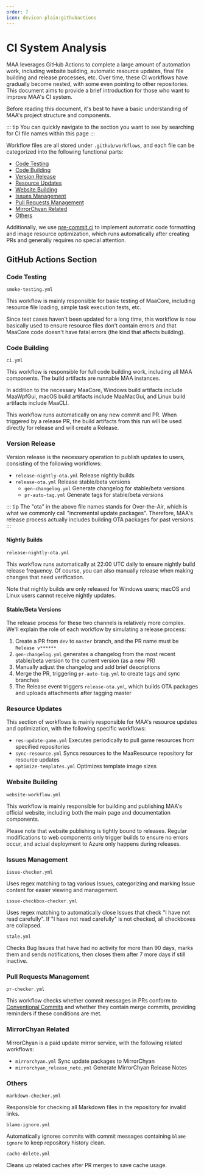 ```yaml
---
order: 7
icon: devicon-plain:githubactions
---
```


# CI System Analysis

MAA leverages GitHub Actions to complete a large amount of automation work, including website building, automatic resource updates, final file building and release processes, etc. Over time, these CI workflows have gradually become nested, with some even pointing to other repositories. This document aims to provide a brief introduction for those who want to improve MAA's CI system.

Before reading this document, it's best to have a basic understanding of MAA's project structure and components.

::: tip
You can quickly navigate to the section you want to see by searching for CI file names within this page
:::

Workflow files are all stored under `.github/workflows`, and each file can be categorized into the following functional parts:

+ [Code Testing](#code-testing)
+ [Code Building](#code-building)
+ [Version Release](#version-release)
+ [Resource Updates](#resource-updates)
+ [Website Building](#website-building)
+ [Issues Management](#issues-management)
+ [Pull Requests Management](#pull-requests-management)
+ [MirrorChyan Related](#mirrorchyan-related)
+ [Others](#others)

Additionally, we use [pre-commit.ci](https://pre-commit.ci/) to implement automatic code formatting and image resource optimization, which runs automatically after creating PRs and generally requires no special attention.

## GitHub Actions Section

### Code Testing

`smoke-testing.yml`

This workflow is mainly responsible for basic testing of MaaCore, including resource file loading, simple task execution tests, etc.

Since test cases haven't been updated for a long time, this workflow is now basically used to ensure resource files don't contain errors and that MaaCore code doesn't have fatal errors (the kind that affects building).

### Code Building

`ci.yml`

This workflow is responsible for full code building work, including all MAA components. The build artifacts are runnable MAA instances.

In addition to the necessary MaaCore, Windows build artifacts include MaaWpfGui, macOS build artifacts include MaaMacGui, and Linux build artifacts include MaaCLI.

This workflow runs automatically on any new commit and PR. When triggered by a release PR, the build artifacts from this run will be used directly for release and will create a Release.

### Version Release

Version release is the necessary operation to publish updates to users, consisting of the following workflows:

+ `release-nightly-ota.yml` Release nightly builds
+ `release-ota.yml` Release stable/beta versions
  + `gen-changelog.yml` Generate changelog for stable/beta versions
  + `pr-auto-tag.yml` Generate tags for stable/beta versions

::: tip
The "ota" in the above file names stands for Over-the-Air, which is what we commonly call "incremental update packages". Therefore, MAA's release process actually includes building OTA packages for past versions.
:::

#### Nightly Builds

`release-nightly-ota.yml`

This workflow runs automatically at 22:00 UTC daily to ensure nightly build release frequency. Of course, you can also manually release when making changes that need verification.

Note that nightly builds are only released for Windows users; macOS and Linux users cannot receive nightly updates.

#### Stable/Beta Versions

The release process for these two channels is relatively more complex. We'll explain the role of each workflow by simulating a release process:

1. Create a PR from `dev` to `master` branch, and the PR name must be `Release v******`
2. `gen-changelog.yml` generates a changelog from the most recent stable/beta version to the current version (as a new PR)
3. Manually adjust the changelog and add brief descriptions
4. Merge the PR, triggering `pr-auto-tag.yml` to create tags and sync branches
5. The Release event triggers `release-ota.yml`, which builds OTA packages and uploads attachments after tagging master

### Resource Updates

This section of workflows is mainly responsible for MAA's resource updates and optimization, with the following specific workflows:

+ `res-update-game.yml` Executes periodically to pull game resources from specified repositories
+ `sync-resource.yml` Syncs resources to the MaaResource repository for resource updates
+ `optimize-templates.yml` Optimizes template image sizes

### Website Building

`website-workflow.yml`

This workflow is mainly responsible for building and publishing MAA's official website, including both the main page and documentation components.

Please note that website publishing is tightly bound to releases. Regular modifications to web components only trigger builds to ensure no errors occur, and actual deployment to Azure only happens during releases.

### Issues Management

`issue-checker.yml`

Uses regex matching to tag various Issues, categorizing and marking Issue content for easier viewing and management.

`issue-checkbox-checker.yml`

Uses regex matching to automatically close Issues that check "I have not read carefully".
If "I have not read carefully" is not checked, all checkboxes are collapsed.

`stale.yml`

Checks Bug Issues that have had no activity for more than 90 days, marks them and sends notifications, then closes them after 7 more days if still inactive.

### Pull Requests Management

`pr-checker.yml`

This workflow checks whether commit messages in PRs conform to [Conventional Commits](https://www.conventionalcommits.org/en/v1.0.0/) and whether they contain merge commits, providing reminders if these conditions are met.

### MirrorChyan Related

MirrorChyan is a paid update mirror service, with the following related workflows:

+ `mirrorchyan.yml` Sync update packages to MirrorChyan
+ `mirrorchyan_release_note.yml` Generate MirrorChyan Release Notes

### Others

`markdown-checker.yml`

Responsible for checking all Markdown files in the repository for invalid links.

`blame-ignore.yml`

Automatically ignores commits with commit messages containing `blame ignore` to keep repository history clean.

`cache-delete.yml`

Cleans up related caches after PR merges to save cache usage.
